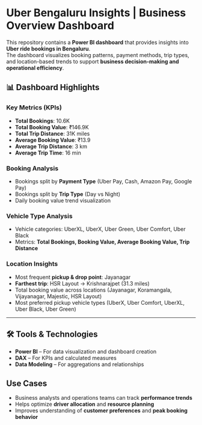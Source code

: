 #  Uber Bengaluru Insights | Business Overview Dashboard  
This repository contains a **Power BI dashboard** that provides insights into **Uber ride bookings in Bengaluru**.  
The dashboard visualizes booking patterns, payment methods, trip types, and location-based trends to support **business decision-making and operational efficiency**.  


## 📊 Dashboard Highlights  
###  Key Metrics (KPIs)
- **Total Bookings**: 10.6K  
- **Total Booking Value**: ₹146.9K  
- **Total Trip Distance**: 31K miles  
- **Average Booking Value**: ₹13.9  
- **Average Trip Distance**: 3 km  
- **Average Trip Time**: 16 min  

###  Booking Analysis  
- Bookings split by **Payment Type** (Uber Pay, Cash, Amazon Pay, Google Pay)  
- Bookings split by **Trip Type** (Day vs Night)  
- Daily booking value trend visualization  

###  Vehicle Type Analysis  
- Vehicle categories: UberXL, UberX, Uber Green, Uber Comfort, Uber Black  
- Metrics: **Total Bookings, Booking Value, Average Booking Value, Trip Distance**  

###  Location Insights  
- Most frequent **pickup & drop point**: Jayanagar  
- **Farthest trip**: HSR Layout → Krishnarajpet (31.3 miles)  
- Total booking value across locations (Jayanagar, Koramangala, Vijayanagar, Majestic, HSR Layout)  
- Most preferred pickup vehicle types (UberX, Uber Comfort, UberXL, Uber Black, Uber Green)  

---

## 🛠 Tools & Technologies  
- **Power BI** – For data visualization and dashboard creation  
- **DAX** – For KPIs and calculated measures  
- **Data Modeling** – For aggregations and relationships  



##  Use Cases  
- Business analysts and operations teams can track **performance trends**  
- Helps optimize **driver allocation** and **resource planning**  
- Improves understanding of **customer preferences** and **peak booking behavior**  

